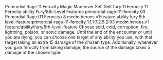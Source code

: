 <ability>
  <name>Primordial Rage</name>
  <cost>11 Ferocity</cost>
  <keywords>
    <keyword>Magic</keyword>
  </keywords>
  <type>Maneuver</type>
  <distance>Self</distance>
  <target>Self</target>
  <metadata>
    <class>fury</class>
    <cost>11 Ferocity</cost>
    <cost_amount>11</cost_amount>
    <cost_resource>Ferocity</cost_resource>
    <feature_type>ability</feature_type>
    <file_dpath>Fury/8th-Level Features</file_dpath>
    <item_id>primordial-rage-11-ferocity</item_id>
    <item_index>03</item_index>
    <item_name>Primordial Rage (11 Ferocity)</item_name>
    <level>8</level>
    <scc>mcdm.heroes.v1:feature.ability.fury.8th-level-feature:primordial-rage-11-ferocity</scc>
    <scdc>1.1.1:7.2.5.2:03</scdc>
    <source>mcdm.heroes.v1</source>
    <type>feature/ability/fury/8th-level-feature</type>
  </metadata>
  <effects>
    <effect type="mundane">Choose acid, cold, corruption, fire, lightning, poison, or sonic damage. Until the end of the encounter or until you are dying, you can choose one target of any ability you use, with that target taking an extra 15 damage of the chosen type. Additionally, whenever you gain ferocity from taking damage, the source of the damage takes 5 damage of the chosen type.</effect>
  </effects>
</ability>
